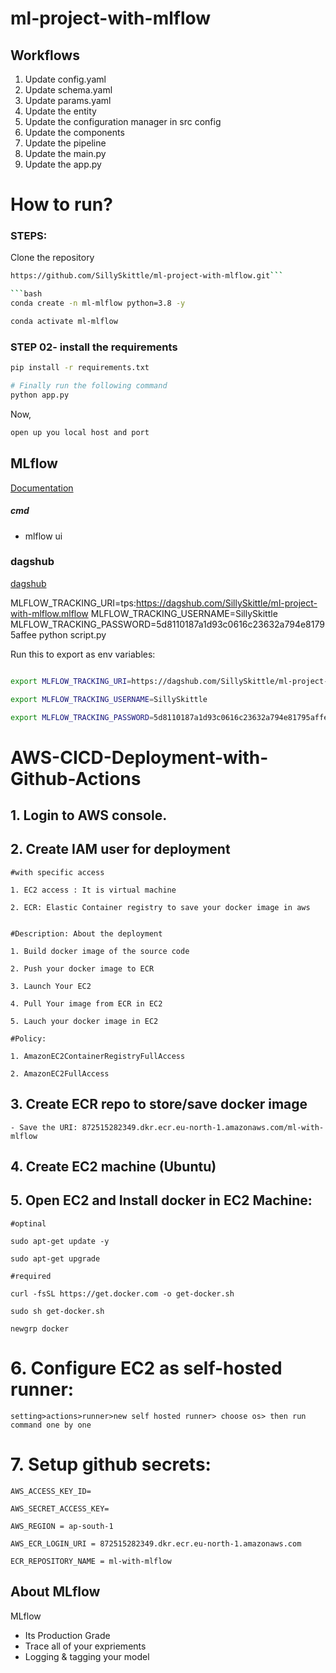 # ml-project-with-mlflow

## Workflows

1. Update config.yaml
2. Update schema.yaml
3. Update params.yaml
4. Update the entity
5. Update the configuration manager in src config
6. Update the components
7. Update the pipeline 
8. Update the main.py
9. Update the app.py



# How to run?
### STEPS:

Clone the repository

```bash
https://github.com/SillySkittle/ml-project-with-mlflow.git```

```bash
conda create -n ml-mlflow python=3.8 -y
```

```bash
conda activate ml-mlflow
```


### STEP 02- install the requirements
```bash
pip install -r requirements.txt
```


```bash
# Finally run the following command
python app.py
```

Now,
```bash
open up you local host and port
```



## MLflow

[Documentation](https://mlflow.org/docs/latest/index.html)


##### cmd
- mlflow ui

### dagshub
[dagshub](https://dagshub.com/)

MLFLOW_TRACKING_URI=tps:https://dagshub.com/SillySkittle/ml-project-with-mlflow.mlflow
MLFLOW_TRACKING_USERNAME=SillySkittle
MLFLOW_TRACKING_PASSWORD=5d8110187a1d93c0616c23632a794e81795affee
python script.py

Run this to export as env variables:

```bash

export MLFLOW_TRACKING_URI=https://dagshub.com/SillySkittle/ml-project-with-mlflow.mlflow

export MLFLOW_TRACKING_USERNAME=SillySkittle 

export MLFLOW_TRACKING_PASSWORD=5d8110187a1d93c0616c23632a794e81795affee

```



# AWS-CICD-Deployment-with-Github-Actions

## 1. Login to AWS console.

## 2. Create IAM user for deployment

	#with specific access

	1. EC2 access : It is virtual machine

	2. ECR: Elastic Container registry to save your docker image in aws


	#Description: About the deployment

	1. Build docker image of the source code

	2. Push your docker image to ECR

	3. Launch Your EC2 

	4. Pull Your image from ECR in EC2

	5. Lauch your docker image in EC2

	#Policy:

	1. AmazonEC2ContainerRegistryFullAccess

	2. AmazonEC2FullAccess

	
## 3. Create ECR repo to store/save docker image
    - Save the URI: 872515282349.dkr.ecr.eu-north-1.amazonaws.com/ml-with-mlflow
	
## 4. Create EC2 machine (Ubuntu) 

## 5. Open EC2 and Install docker in EC2 Machine:
	
	
	#optinal

	sudo apt-get update -y

	sudo apt-get upgrade
	
	#required

	curl -fsSL https://get.docker.com -o get-docker.sh

	sudo sh get-docker.sh

	newgrp docker
	
# 6. Configure EC2 as self-hosted runner:
    setting>actions>runner>new self hosted runner> choose os> then run command one by one


# 7. Setup github secrets:

    AWS_ACCESS_KEY_ID= 

    AWS_SECRET_ACCESS_KEY=

    AWS_REGION = ap-south-1

    AWS_ECR_LOGIN_URI = 872515282349.dkr.ecr.eu-north-1.amazonaws.com

    ECR_REPOSITORY_NAME = ml-with-mlflow




## About MLflow 
MLflow

 - Its Production Grade
 - Trace all of your expriements
 - Logging & tagging your model


